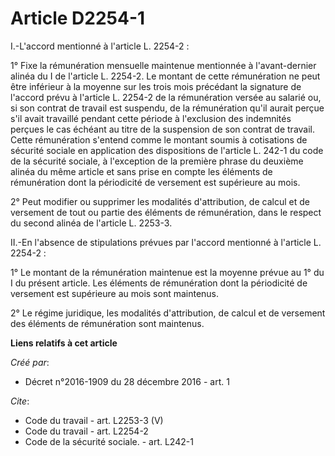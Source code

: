 # Article D2254-1

I.-L'accord mentionné à l'article L. 2254-2 : 

1° Fixe la rémunération mensuelle maintenue mentionnée à l'avant-dernier alinéa du I de l'article L. 2254-2. Le montant de
cette rémunération ne peut être inférieur à la moyenne sur les trois mois précédant la signature de l'accord prévu à
l'article L. 2254-2 de la rémunération versée au salarié ou, si son contrat de travail est suspendu, de la rémunération qu'il
aurait perçue s'il avait travaillé pendant cette période à l'exclusion des indemnités perçues le cas échéant au titre de la
suspension de son contrat de travail. Cette rémunération s'entend comme le montant soumis à cotisations de sécurité sociale
en application des dispositions de l'article L. 242-1 du code de la sécurité sociale, à l'exception de la première phrase du
deuxième alinéa du même article et sans prise en compte les éléments de rémunération dont la périodicité de versement est
supérieure au mois. 

2° Peut modifier ou supprimer les modalités d'attribution, de calcul et de versement de tout ou partie des éléments de
rémunération, dans le respect du second alinéa de l'article L. 2253-3. 

II.-En l'absence de stipulations prévues par l'accord mentionné à l'article L. 2254-2 : 

1° Le montant de la rémunération maintenue est la moyenne prévue au 1° du I du présent article. Les éléments de rémunération
dont la périodicité de versement est supérieure au mois sont maintenus. 

2° Le régime juridique, les modalités d'attribution, de calcul et de versement des éléments de rémunération sont maintenus.

**Liens relatifs à cet article**

_Créé par_:

  - Décret n°2016-1909 du 28 décembre 2016 - art. 1

_Cite_:

  - Code du travail - art. L2253-3 (V)
  - Code du travail - art. L2254-2
  - Code de la sécurité sociale. - art. L242-1
